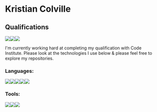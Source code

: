 # Kristian Colville


## Qualifications
<img src="https://img.shields.io/badge/Code_Institute_QQI_Level_6_Diploma_in_Full_Stack_Software_Development-red"><img src="https://img.shields.io/badge/Microsoft_Technology_Associate-blue"><img src="https://img.shields.io/badge/Irish_Leaving_Certificate-green">

I'm currently working hard at completing my qualification with Code Institute. Please look at the technologies I use below & please feel free to explore my repositories.

### Languages:
<img src="https://img.shields.io/badge/HTML5-brightgreen"><img src="https://img.shields.io/badge/CSS3-red"><img src="https://img.shields.io/badge/JavaScript-purple"><img src="https://img.shields.io/badge/Python-blue"><img src="https://img.shields.io/badge/Markdown-darkblue">

### Tools:
<img src="https://img.shields.io/badge/Git-red"><img src="https://img.shields.io/badge/GitHub-yellow"><img src="https://img.shields.io/badge/Visual_Studio_Code-brightgreen">

